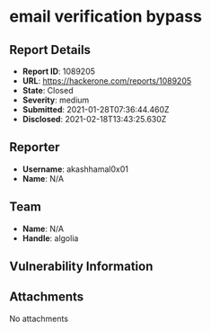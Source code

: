 # email verification bypass

## Report Details
- **Report ID**: 1089205
- **URL**: https://hackerone.com/reports/1089205
- **State**: Closed
- **Severity**: medium
- **Submitted**: 2021-01-28T07:36:44.460Z
- **Disclosed**: 2021-02-18T13:43:25.630Z

## Reporter
- **Username**: akashhamal0x01
- **Name**: N/A

## Team
- **Name**: N/A
- **Handle**: algolia

## Vulnerability Information


## Attachments
No attachments
